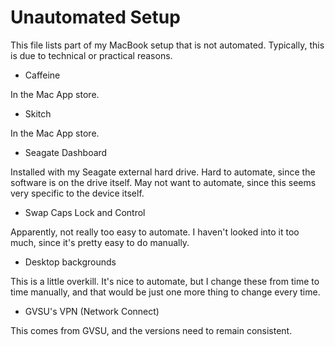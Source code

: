 Unautomated Setup
=================

This file lists part of my MacBook setup that is not automated. Typically, this is due to technical or practical reasons.

* Caffeine

In the Mac App store.

* Skitch

In the Mac App store.

* Seagate Dashboard

Installed with my Seagate external hard drive. Hard to automate, since the software is on the drive itself. May not want to automate, since this seems very specific to the device itself.

* Swap Caps Lock and Control

Apparently, not really too easy to automate. I haven't looked into it too much, since it's pretty easy to do manually.

* Desktop backgrounds

This is a little overkill. It's nice to automate, but I change these from time to time manually, and that would be just one more thing to change every time.

* GVSU's VPN (Network Connect)

This comes from GVSU, and the versions need to remain consistent.
